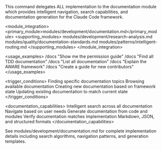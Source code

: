 <command purpose="Documentation navigation, search, and generation for the Claude Code framework">
  
  <delegation target="modules/development/documentation.md">
    This command delegates ALL implementation to the documentation module which provides intelligent navigation, search capabilities, and documentation generation for the Claude Code framework.
  </delegation>
  
  <module_integration>
    <primary_module>modules/development/documentation.md</primary_module>
    <supporting_modules>
      <module>modules/development/research-analysis.md</module>
      <module>modules/quality/documentation-standards.md</module>
      <module>modules/patterns/intelligent-routing.md</module>
    </supporting_modules>
  </module_integration>
  
  <usage_examples>
    <example type="navigation">/docs "Show me the permission guide"</example>
    <example type="search">/docs "Find all TDD documentation"</example>
    <example type="index">/docs "List all documentation"</example>
    <example type="specific">/docs "Explain the AWARE framework"</example>
    <example type="generate">/docs "Create a guide for new contributors"</example>
  </usage_examples>
  
  <trigger_conditions>
    <condition type="documentation_search">Finding specific documentation topics</condition>
    <condition type="documentation_navigation">Browsing available documentation</condition>
    <condition type="documentation_generation">Creating new documentation based on framework state</condition>
    <condition type="documentation_update">Updating existing documentation to match current state</condition>
  </trigger_conditions>
  
  <documentation_capabilities>
    <capability name="smart_search">Intelligent search across all documentation</capability>
    <capability name="contextual_navigation">Navigate based on user needs</capability>
    <capability name="auto_generation">Generate documentation from code and modules</capability>
    <capability name="consistency_check">Verify documentation matches implementation</capability>
    <capability name="format_support">Markdown, JSON, and structured formats</capability>
  </documentation_capabilities>
  
  <reference>
    See modules/development/documentation.md for complete implementation details including search algorithms, navigation patterns, and generation templates.
  </reference>
  
</command>